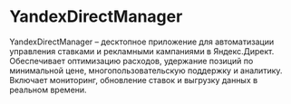 # YandexDirectManager
YandexDirectManager – десктопное приложение для автоматизации управления ставками и рекламными кампаниями в Яндекс.Директ. Обеспечивает оптимизацию расходов, удержание позиций по минимальной цене, многопользовательскую поддержку и аналитику. Включает мониторинг, обновление ставок и выгрузку данных в реальном времени.
